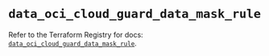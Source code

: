 # `data_oci_cloud_guard_data_mask_rule`

Refer to the Terraform Registry for docs: [`data_oci_cloud_guard_data_mask_rule`](https://registry.terraform.io/providers/oracle/oci/6.37.0/docs/data-sources/cloud_guard_data_mask_rule).
